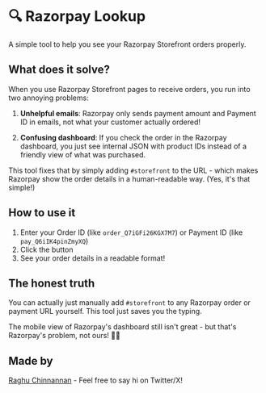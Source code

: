 # 🔍 Razorpay Lookup

A simple tool to help you see your Razorpay Storefront orders properly.

## What does it solve?

When you use Razorpay Storefront pages to receive orders, you run into two annoying problems:

1. **Unhelpful emails**: Razorpay only sends payment amount and Payment ID in emails, not what your customer actually ordered!

2. **Confusing dashboard**: If you check the order in the Razorpay dashboard, you just see internal JSON with product IDs instead of a friendly view of what was purchased.

This tool fixes that by simply adding `#storefront` to the URL - which makes Razorpay show the order details in a human-readable way. (Yes, it's that simple!)

## How to use it

1. Enter your Order ID (like `order_Q7iGFi26KGX7M7`) or Payment ID (like `pay_Q6iIK4pinZmyXQ`)
2. Click the button
3. See your order details in a readable format!

## The honest truth

You can actually just manually add `#storefront` to any Razorpay order or payment URL yourself. This tool just saves you the typing.

The mobile view of Razorpay's dashboard still isn't great - but that's Razorpay's problem, not ours! 🤷‍♂️

## Made by

[Raghu Chinnannan](https://x.com/RaghuChinnannan) - Feel free to say hi on Twitter/X!